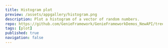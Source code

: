 ```yaml
---
title: Histogram plot
preview: /assets/appgallery/histogram.png
description: Plot a histogram of a vector of random numbers.
repo: https://github.com/GenieFramework/GenieFrameworkDemos_NewAPI/tree/main/histogram
tags: [plot]
published: true
navigation: false
---
```

